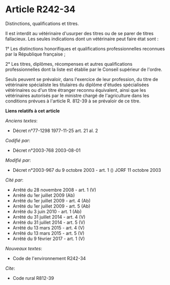 # Article R242-34

Distinctions, qualifications et titres.

Il est interdit au vétérinaire d'usurper des titres ou de se parer de titres fallacieux. Les seules indications dont un
vétérinaire peut faire état sont :

1° Les distinctions honorifiques et qualifications professionnelles reconnues par la République française ;

2° Les titres, diplômes, récompenses et autres qualifications professionnelles dont la liste est établie par le Conseil
supérieur de l'ordre.

Seuls peuvent se prévaloir, dans l'exercice de leur profession, du titre de vétérinaire spécialiste les titulaires du diplôme
d'études spécialisées vétérinaires ou d'un titre étranger reconnu équivalent, ainsi que les vétérinaires autorisés par le
ministre chargé de l'agriculture dans les conditions prévues à l'article R. 812-39 à se prévaloir de ce titre.

**Liens relatifs à cet article**

_Anciens textes_:

  - Décret n°77-1298 1977-11-25 art. 21 al. 2

_Codifié par_:

  - Décret n°2003-768 2003-08-01

_Modifié par_:

  - Décret n°2003-967 du 9 octobre 2003 - art. 1 () JORF 11 octobre 2003

_Cité par_:

  - Arrêté du 28 novembre 2008 - art. 1 (V)
  - Arrêté du 1er juillet 2009 (Ab)
  - Arrêté du 1er juillet 2009 - art. 4 (Ab)
  - Arrêté du 1er juillet 2009 - art. 5 (Ab)
  - Arrêté du 3 juin 2010 - art. 1 (Ab)
  - Arrêté du 31 juillet 2014 - art. 4 (V)
  - Arrêté du 31 juillet 2014 - art. 5 (V)
  - Arrêté du 13 mars 2015 - art. 4 (V)
  - Arrêté du 13 mars 2015 - art. 5 (V)
  - Arrêté du 9 février 2017 - art. 1 (V)

_Nouveaux textes_:

  - Code de l'environnement R242-34

_Cite_:

  - Code rural R812-39
